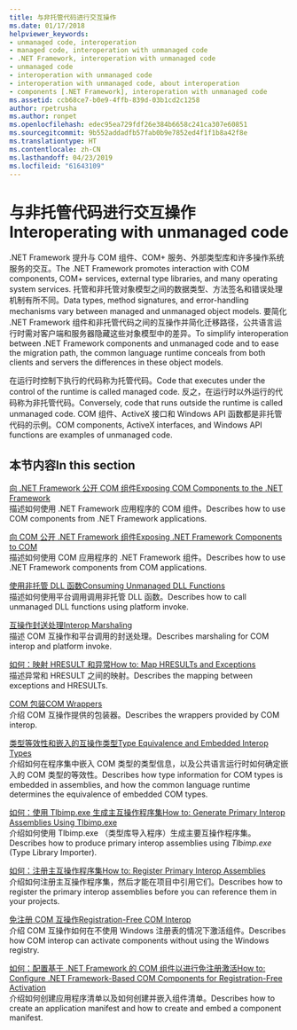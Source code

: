 ```yaml
---
title: 与非托管代码进行交互操作
ms.date: 01/17/2018
helpviewer_keywords:
- unmanaged code, interoperation
- managed code, interoperation with unmanaged code
- .NET Framework, interoperation with unmanaged code
- unmanaged code
- interoperation with unmanaged code
- interoperation with unmanaged code, about interoperation
- components [.NET Framework], interoperation with unmanaged code
ms.assetid: ccb68ce7-b0e9-4ffb-839d-03b1cd2c1258
author: rpetrusha
ms.author: ronpet
ms.openlocfilehash: edec95ea729fdf26e384b6658c241ca307e60851
ms.sourcegitcommit: 9b552addadfb57fab0b9e7852ed4f1f1b8a42f8e
ms.translationtype: HT
ms.contentlocale: zh-CN
ms.lasthandoff: 04/23/2019
ms.locfileid: "61643109"
---
```

# <a name="interoperating-with-unmanaged-code"></a><span data-ttu-id="344ac-102">与非托管代码进行交互操作</span><span class="sxs-lookup"><span data-stu-id="344ac-102">Interoperating with unmanaged code</span></span>

<span data-ttu-id="344ac-103">.NET Framework 提升与 COM 组件、COM+ 服务、外部类型库和许多操作系统服务的交互。</span><span class="sxs-lookup"><span data-stu-id="344ac-103">The .NET Framework promotes interaction with COM components, COM+ services, external type libraries, and many operating system services.</span></span> <span data-ttu-id="344ac-104">托管和非托管对象模型之间的数据类型、方法签名和错误处理机制有所不同。</span><span class="sxs-lookup"><span data-stu-id="344ac-104">Data types, method signatures, and error-handling mechanisms vary between managed and unmanaged object models.</span></span> <span data-ttu-id="344ac-105">要简化 .NET Framework 组件和非托管代码之间的互操作并简化迁移路径，公共语言运行时需对客户端和服务器隐藏这些对象模型中的差异。</span><span class="sxs-lookup"><span data-stu-id="344ac-105">To simplify interoperation between .NET Framework components and unmanaged code and to ease the migration path, the common language runtime conceals from both clients and servers the differences in these object models.</span></span>

<span data-ttu-id="344ac-106">在运行时控制下执行的代码称为托管代码。</span><span class="sxs-lookup"><span data-stu-id="344ac-106">Code that executes under the control of the runtime is called managed code.</span></span> <span data-ttu-id="344ac-107">反之，在运行时以外运行的代码称为非托管代码。</span><span class="sxs-lookup"><span data-stu-id="344ac-107">Conversely, code that runs outside the runtime is called unmanaged code.</span></span> <span data-ttu-id="344ac-108">COM 组件、ActiveX 接口和 Windows API 函数都是非托管代码的示例。</span><span class="sxs-lookup"><span data-stu-id="344ac-108">COM components, ActiveX interfaces, and Windows API functions are examples of unmanaged code.</span></span>

## <a name="in-this-section"></a><span data-ttu-id="344ac-109">本节内容</span><span class="sxs-lookup"><span data-stu-id="344ac-109">In this section</span></span>

[<span data-ttu-id="344ac-110">向 .NET Framework 公开 COM 组件</span><span class="sxs-lookup"><span data-stu-id="344ac-110">Exposing COM Components to the .NET Framework</span></span>](exposing-com-components.md)  
<span data-ttu-id="344ac-111">描述如何使用 .NET Framework 应用程序的 COM 组件。</span><span class="sxs-lookup"><span data-stu-id="344ac-111">Describes how to use COM components from .NET Framework applications.</span></span>

[<span data-ttu-id="344ac-112">向 COM 公开 .NET Framework 组件</span><span class="sxs-lookup"><span data-stu-id="344ac-112">Exposing .NET Framework Components to COM</span></span>](exposing-dotnet-components-to-com.md)  
<span data-ttu-id="344ac-113">描述如何使用 COM 应用程序的 .NET Framework 组件。</span><span class="sxs-lookup"><span data-stu-id="344ac-113">Describes how to use .NET Framework components from COM applications.</span></span>

[<span data-ttu-id="344ac-114">使用非托管 DLL 函数</span><span class="sxs-lookup"><span data-stu-id="344ac-114">Consuming Unmanaged DLL Functions</span></span>](consuming-unmanaged-dll-functions.md)  
<span data-ttu-id="344ac-115">描述如何使用平台调用调用非托管 DLL 函数。</span><span class="sxs-lookup"><span data-stu-id="344ac-115">Describes how to call unmanaged DLL functions using platform invoke.</span></span>

[<span data-ttu-id="344ac-116">互操作封送处理</span><span class="sxs-lookup"><span data-stu-id="344ac-116">Interop Marshaling</span></span>](interop-marshaling.md)  
<span data-ttu-id="344ac-117">描述 COM 互操作和平台调用的封送处理。</span><span class="sxs-lookup"><span data-stu-id="344ac-117">Describes marshaling for COM interop and platform invoke.</span></span>

[<span data-ttu-id="344ac-118">如何：映射 HRESULT 和异常</span><span class="sxs-lookup"><span data-stu-id="344ac-118">How to: Map HRESULTs and Exceptions</span></span>](how-to-map-hresults-and-exceptions.md)  
<span data-ttu-id="344ac-119">描述异常和 HRESULT 之间的映射。</span><span class="sxs-lookup"><span data-stu-id="344ac-119">Describes the mapping between exceptions and HRESULTs.</span></span>

[<span data-ttu-id="344ac-120">COM 包装</span><span class="sxs-lookup"><span data-stu-id="344ac-120">COM Wrappers</span></span>](com-wrappers.md)  
<span data-ttu-id="344ac-121">介绍 COM 互操作提供的包装器。</span><span class="sxs-lookup"><span data-stu-id="344ac-121">Describes the wrappers provided by COM interop.</span></span>

[<span data-ttu-id="344ac-122">类型等效性和嵌入的互操作类型</span><span class="sxs-lookup"><span data-stu-id="344ac-122">Type Equivalence and Embedded Interop Types</span></span>](type-equivalence-and-embedded-interop-types.md)  
<span data-ttu-id="344ac-123">介绍如何在程序集中嵌入 COM 类型的类型信息，以及公共语言运行时如何确定嵌入的 COM 类型的等效性。</span><span class="sxs-lookup"><span data-stu-id="344ac-123">Describes how type information for COM types is embedded in assemblies, and how the common language runtime determines the equivalence of embedded COM types.</span></span>

[<span data-ttu-id="344ac-124">如何：使用 Tlbimp.exe 生成主互操作程序集</span><span class="sxs-lookup"><span data-stu-id="344ac-124">How to: Generate Primary Interop Assemblies Using Tlbimp.exe</span></span>](how-to-generate-primary-interop-assemblies-using-tlbimp-exe.md)  
<span data-ttu-id="344ac-125">介绍如何使用 Tlbimp.exe （类型库导入程序）生成主要互操作程序集。</span><span class="sxs-lookup"><span data-stu-id="344ac-125">Describes how to produce primary interop assemblies using *Tlbimp.exe* (Type Library Importer).</span></span>

[<span data-ttu-id="344ac-126">如何：注册主互操作程序集</span><span class="sxs-lookup"><span data-stu-id="344ac-126">How to: Register Primary Interop Assemblies</span></span>](how-to-register-primary-interop-assemblies.md)  
<span data-ttu-id="344ac-127">介绍如何注册主互操作程序集，然后才能在项目中引用它们。</span><span class="sxs-lookup"><span data-stu-id="344ac-127">Describes how to register the primary interop assemblies before you can reference them in your projects.</span></span>

[<span data-ttu-id="344ac-128">免注册 COM 互操作</span><span class="sxs-lookup"><span data-stu-id="344ac-128">Registration-Free COM Interop</span></span>](registration-free-com-interop.md)  
<span data-ttu-id="344ac-129">介绍 COM 互操作如何在不使用 Windows 注册表的情况下激活组件。</span><span class="sxs-lookup"><span data-stu-id="344ac-129">Describes how COM interop can activate components without using the Windows registry.</span></span>

[<span data-ttu-id="344ac-130">如何：配置基于 .NET Framework 的 COM 组件以进行免注册激活</span><span class="sxs-lookup"><span data-stu-id="344ac-130">How to: Configure .NET Framework-Based COM Components for Registration-Free Activation</span></span>](configure-net-framework-based-com-components-for-reg.md)  
<span data-ttu-id="344ac-131">介绍如何创建应用程序清单以及如何创建并嵌入组件清单。</span><span class="sxs-lookup"><span data-stu-id="344ac-131">Describes how to create an application manifest and how to create and embed a component manifest.</span></span>
